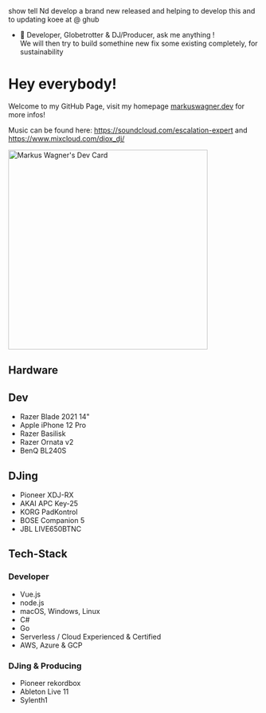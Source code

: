 <!--
**djdiox/djdiox** is a ✨ _special_ ✨ repository because its `README.md` (this file) appears on your GitHub profile.

Here are some ideas to get you started:

- 🔭 I’m currently working on ...
- 🌱 I’m currently learning ...
- 👯 I’m looking to collaborate on ...
- 🤔 I’m looking for help with ...
- 💬 Ask me about ...
- 📫 How to reach me: ...
- 😄 Pronouns: ...
- ⚡ Fun fact: ... Not only felt dj and music enthusiasts 
--> show tell Nd develop a brand new released and helping to develop this and to updating koee at  @ ghub
- 💬 Developer, Globetrotter & DJ/Producer, ask me anything !<br /> We will then try to build somethine new fix some existing completely, for sustainability 

# Hey everybody!

Welcome to my GitHub Page, visit my homepage [markuswagner.dev](https://markuswagner.dev) for more infos!

Music can be found here: https://soundcloud.com/escalation-expert and https://www.mixcloud.com/diox_dj/

<a href="https://app.daily.dev/CloudCrusader_X"><img src="https://api.daily.dev/devcards/b835fdb47f1d4c9e8abef9ba763cf0d2.png?r=tme" width="400" alt="Markus Wagner's Dev Card"/></a>

## Hardware

## Dev
- Razer Blade 2021 14"
- Apple iPhone 12 Pro
- Razer Basilisk
- Razer Ornata v2
- BenQ BL240S


## DJing

- Pioneer XDJ-RX
- AKAI APC Key-25
- KORG PadKontrol
- BOSE Companion 5
- JBL LIVE650BTNC

## Tech-Stack

### Developer
- Vue.js
- node.js
- macOS, Windows, Linux
- C#
- Go
- Serverless / Cloud Experienced & Certified
- AWS, Azure & GCP

### DJing & Producing

- Pioneer rekordbox
- Ableton Live 11
- Sylenth1

